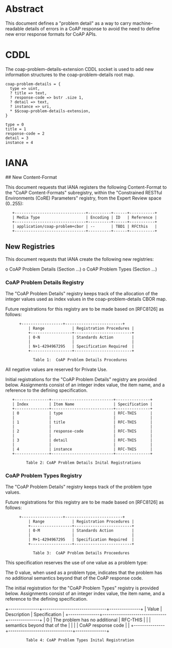 # Abstract

This document defines a "problem detail" as a way to carry machine-readable
details of errors in a CoAP response to avoid the need to define new error
response formats for CoAP APIs.


# CDDL

The coap-problem-details-extension CDDL socket is used to add new information
structures to the coap-problem-details root map.

~~~
coap-problem-details = {
  type => uint,
  ? title => text,
  ? response-code => bstr .size 1,
  ? detail => text,
  ? instance => uri,
  * $$coap-problem-details-extension,
}

type = 0
title = 1
response-code = 2
detail = 3
instance = 4
~~~

# IANA

## New Content-Format

This document requests that IANA registers the following Content-Format to the
"CoAP Content-Formats" subregistry, within the "Constrained RESTful
Environments (CoRE) Parameters" registry, from the Expert Review space
(0..255):

       +-------------------------------+----------+------+-----------+
       | Media Type                    | Encoding | ID   | Reference |
       +-------------------------------+----------+------+-----------+
       | application/coap-problem+cbor | --       | TBD1 | RFCthis   |
       +-------------------------------+----------+------+-----------+


## New Registries

This document requests that IANA create the following new registries:

o  CoAP Problem Details (Section ...)
o  CoAP Problem Types (Section ...)

### CoAP Problem Details Registry

The "CoAP Problem Details" registry keeps track of the allocation of the
integer values used as index values in the coap-problem-details CBOR map.

Future registrations for this registry are to be made based on [RFC8126] as
follows:

	      +------------------+-------------------------+
              | Range            | Registration Procedures |
              +------------------+-------------------------+
              | 0-N              | Standards Action        |
              |                  |                         |
              | N+1-4294967295   | Specification Required  |
              +------------------+-------------------------+

                Table 1:  CoAP Problem Details Procedures

All negative values are reserved for Private Use.

Initial registrations for the "CoAP Problem Details" registry are provided
below.  Assignments consist of an integer index value, the item name, and a
reference to the defining specification.

       +---------------+---------------------------+---------------+
       | Index         | Item Name                 | Specification |
       +---------------+---------------------------+---------------+
       | 0             | type                      | RFC-THIS      |
       |               |                           |               |
       | 1             | title                     | RFC-THIS      |
       |               |                           |               |
       | 2             | response-code             | RFC-THIS      |
       |               |                           |               |
       | 3             | detail                    | RFC-THIS      |
       |               |                           |               |
       | 4             | instance                  | RFC-THIS      |
       +---------------+---------------------------+---------------+

             Table 2: CoAP Problem Details Inital Registrations

### CoAP Problem Types Registry

The "CoAP Problem Details" registry keeps track of the problem type values.

Future registrations for this registry are to be made based on [RFC8126] as
follows:

	      +------------------+-------------------------+
              | Range            | Registration Procedures |
              +------------------+-------------------------+
              | 0-M              | Standards Action        |
              |                  |                         |
              | M+1-4294967295   | Specification Required  |
              +------------------+-------------------------+

                Table 3:  CoAP Problem Details Proceedures

This specification reserves the use of one value as a problem type:

The 0 value, when used as a problem type, indicates that the problem has no
additional semantics beyond that of the CoAP response code.

The initial registration for the "CoAP Problem Types" registry is provided
below.  Assignments consist of an integer index value, the item name, and a
reference to the defining specification.

  +---------------+-------------------------------+---------------+
  | Value         | Description                   | Specification |
  +---------------+-------------------------------+---------------+
  | 0             | The problem has no additional | RFC-THIS      |
  |               | semantics beyond that of the  |               |
  |               | CoAP response code            |               |
  +---------------+-------------------------------+---------------+
 
             Table 4: CoAP Problem Types Inital Registration
